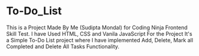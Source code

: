 # To-Do_List
This is a Project Made By Me (Sudipta Mondal) for Coding Ninja Frontend Skill Test. I have Used HTML, CSS and Vanila JavaScript For the Project It's a Simple To-Do List project where I have implemented Add, Delete, Mark all  Completed and Delete All Tasks Functionality.
